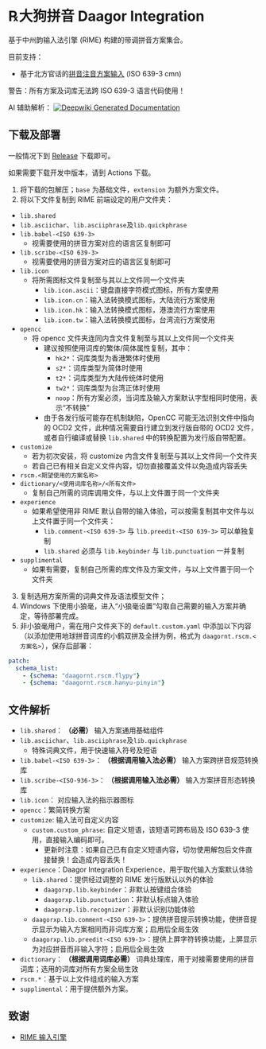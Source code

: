 # ℞大狗拼音 Daagor Integration

基于中州韵输入法引擎 (RIME) 构建的带调拼音方案集合。

目前支持：
- 基于北方官话的[拼音注音方案输入](lang-cmn-pan/README-cmn-pan.md) (ISO 639-3 cmn)

警告：所有方案及词库无法跨 ISO 639-3 语言代码使用！

AI 辅助解析： [![Deepwiki Generated Documentation](https://deepwiki.com/badge.svg)](https://deepwiki.com/KobeArthurScofield/rime-daagor-integration)

## 下载及部署

一般情况下到 [Release](releases/latest) 下载即可。

如果需要下载开发中版本，请到 Actions 下载。

1. 将下载的包解压；`base` 为基础文件，`extension` 为额外方案文件。
2. 将以下文件复制到 RIME 前端设定的用户文件夹：

  * `lib.shared`
  * `lib.asciichar`、`lib.asciiphrase`及`lib.quickphrase`
  * `lib.babel-<ISO 639-3>`
    * 视需要使用的拼音方案对应的语言区复制即可
  * `lib.scribe-<ISO 639-3>`
    * 视需要使用的拼音方案对应的语言区复制即可
  * `lib.icon`
    * 将所需图标文件复制至与其以上文件同一个文件夹
      * `lib.icon.ascii`：键盘直接字符模式图标，所有方案使用
      * `lib.icon.cn`：输入法转换模式图标，大陆流行方案使用
      * `lib.icon.hk`：输入法转换模式图标，港澳流行方案使用
      * `lib.icon.tw`：输入法转换模式图标，台湾流行方案使用
  * `opencc`
    * 将 opencc 文件夹连同内含文件复制至与其以上文件同一个文件夹
      * 建议按照使用词库的繁体/简体属性复制，其中：
        * `hk2*`：词库类型为香港繁体时使用
        * `s2*`：词库类型为简体时使用
        * `t2*`：词库类型为大陆传统体时使用
        * `tw2*`：词库类型为台湾正体时使用
        * `noop`：所有方案必须，当词库及输入方案默认字型相同时使用，表示“不转换”
      * 由于各发行版可能存在机制缺陷，OpenCC 可能无法识别文件中指向的 OCD2 文件，此种情况需要自行建立到发行版自带的 OCD2 文件，或者自行编译或替换 `lib.shared` 中的转换配置为发行版自带配置。
  * `customize`
    * 若为初次安装，将 customize 内含文件复制至与其以上文件同一个文件夹
    * 若自己已有相关自定义文件内容，切勿直接覆盖文件以免造成内容丢失
  * `rscm.<期望使用的方案名称>`
  * `dictionary/<使用词库名称>/<所有文件>`
    * 复制自己所需的词库调用文件，与以上文件置于同一个文件夹
  * `experience`
    * 如果希望使用非 RIME 默认自带的输入体验，可以按需复制其中文件与以上文件置于同一个文件夹：
      * `lib.comment-<ISO 639-3>` 与 `lib.preedit-<ISO 639-3>` 可以单独复制
      * `lib.shared` 必须与 `lib.keybinder` 与 `lib.punctuation` 一并复制
  * `supplimental`
    * 如果有需要，复制自己所需的库文件及方案文件，与以上文件置于同一个文件夹

3. 复制选用方案所需的词典文件及语法模型文件；
4. Windows 下使用小狼毫，进入“小狼毫设置”勾取自己需要的输入方案并确定，等待部署完成。
5. 非小狼毫用户，需在用户文件夹下的 `default.custom.yaml` 中添加以下内容（以添加使用地球拼音词库的小鹤双拼及全拼为例，格式为 `daagornt.rscm.<方案名>`），保存后部署：
``` yaml
patch:
  schema_list:
    - {schema: "daagornt.rscm.flypy"}
    - {schema: "daagornt.rscm.hanyu-pinyin"}
```

## 文件解析

- `lib.shared`： **（必需）** 输入方案通用基础组件
- `lib.asciichar`、`lib.asciiphrase`及`lib.quickphrase`
  - 特殊词典文件，用于快速输入符号及短语
- `lib.babel-<ISO 639-3>`： **（根据调用输入法必需）** 输入方案跨拼音规范转换库
- `lib.scribe-<ISO-936-3>`： **（根据调用输入法必需）** 输入方案拼音形态转换库
- `lib.icon`： 对应输入法的指示器图标
- `opencc`：繁简转换方案
- `customize`: 输入法可自定义内容
  - `custom.custom_phrase`: 自定义短语，该短语可跨布局及 ISO 639-3 使用，直接输入编码即可。
    - 更新时注意：如果自己已有自定义短语内容，切勿使用解包后文件直接替换！会造成内容丢失！
- `experience`：Daagor Integration Experience，用于取代输入方案默认体验
  - `lib.shared`：提供经过调整的 RIME 发行版默认以外的体验
    - `daagorxp.lib.keybinder`：非默认按键组合体验
    - `daagorxp.lib.punctuation`：非默认标点输入体验
    - `daagorxp.lib.recognizer`：非默认识别功能体验
  - `daagorxp.lib.comment-<ISO 639-3>`：提供拼音提示转换功能，使拼音提示显示为输入方案相同而非词库方案；启用后全局生效
  - `daagorxp.lib.preedit-<ISO 639-3>`：提供上屏字符转换功能，上屏显示为对应拼音而非输入字符；启用后全局生效
- `dictionary`： **（根据调用词库必需）** 词典处理库，用于对接需要使用的拼音词库；选用的词库对所有方案全局生效
- `rscm.*`：基于以上文件组成的输入方案
- `supplimental`：用于提供额外方案。

## 致谢

- [RIME 输入引擎](https://github.com/rime)
